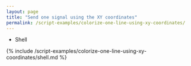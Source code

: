 ```yaml
---
layout: page
title: "Send one signal using the XY coordinates"
permalink: /script-examples/colorize-one-line-using-xy-coordinates/
---
```


<ul class="tabs__top-bar">
    <li class="tab-link" data-tab="tab-install-shell">Shell</li>    
</ul>

<div id="tab-install-shell" class="tabs__content" markdown="1">
{% include /script-examples/colorize-one-line-using-xy-coordinates/shell.md %}
</div>